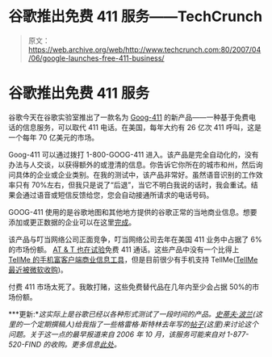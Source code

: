 # 谷歌推出免费 411 服务——TechCrunch

> 原文：<https://web.archive.org/web/http://www.techcrunch.com:80/2007/04/06/google-launches-free-411-business/>

# 谷歌推出免费 411 服务

 [](https://web.archive.org/web/20220628140748/http://labs.google.com/goog411/index.html) 谷歌今天在谷歌实验室推出了一款名为 [Goog-411](https://web.archive.org/web/20220628140748/http://labs.google.com/goog411/index.html) 的新产品——一种基于免费电话的信息服务，可以取代 411 电话。在美国，每年大约有 26 亿次 411 呼叫，这是一个每年 70 亿美元的市场。

Goog-411 可以通过拨打 1-800-GOOG-411 进入。该产品是完全自动化的，没有办法与人交谈，以获得额外的或澄清的信息。你告诉它你所在的城市和州，然后询问具体的企业或企业类别。在我的测试中，该产品非常好。虽然语音识别的工作效率只有 70%左右，但我只是说了“后退”，当它不明白我说的话时，我会重试。结果会通过语音或短信反馈给您，您会自动接通所请求的电话号码。

GOOG-411 使用的是谷歌地图和其他地方提供的谷歌正常的当地商业信息。想要添加或更正数据的企业可以在这里[完成](https://web.archive.org/web/20220628140748/http://www.google.com/local/add/businessCenter)。

该产品与叮当网络公司正面竞争，叮当网络公司去年在美国 411 业务中占据了 6%的市场份额。 [AT & T 也在试验](https://web.archive.org/web/20220628140748/http://www.beta.techcrunch.com/2006/12/26/att-acquires-infreeda-gets-into-free-411-business/)免费 411 通话。这些产品中没有一个比得上 [TellMe 的手机富客户端商业信息工具](https://web.archive.org/web/20220628140748/http://www.beta.techcrunch.com/2007/01/23/tellme-mobile-launches/)，但是目前很少有手机支持 TellMe([TellMe 最近被微软收购](https://web.archive.org/web/20220628140748/http://www.beta.techcrunch.com/2007/03/14/microsoft-acquires-tellme/))。

付费 411 市场太死了。我敢打赌，这些免费替代品在几年内至少会占据 50%的市场份额。

***更新:**这实际上是谷歌已经以各种形式测试了一段时间的产品。[史蒂夫·波兰](https://web.archive.org/web/20220628140748/http://www.techquilashots.com/)(这里的一个定期撰稿人)给我指了一些格雷格·斯特林去年写的[帖子](https://web.archive.org/web/20220628140748/http://gesterling.wordpress.com/2006/10/19/da-cage-match-google-vs-jingle/)(这里)来讨论这个问题。关于这一点的最早报道来自 2006 年 10 月，该服务可能来自对 1-877-520-FIND 的收购。更多信息[此处](https://web.archive.org/web/20220628140748/http://searchengineland.com/070319-124337.php)。*